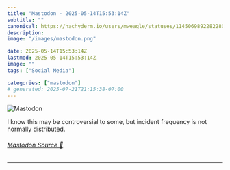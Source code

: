 ```yaml
---
title: "Mastodon - 2025-05-14T15:53:14Z"
subtitle: ""
canonical: https://hachyderm.io/users/mweagle/statuses/114506989228228092
description:
image: "/images/mastodon.png"

date: 2025-05-14T15:53:14Z
lastmod: 2025-05-14T15:53:14Z
image: ""
tags: ["Social Media"]

categories: ["mastodon"]
# generated: 2025-07-21T21:15:38-07:00
---
```

![Mastodon](/images/mastodon.png)

<p>I know this may be controversial to some, but incident frequency is not normally distributed.</p>


###### [Mastodon Source 🐘](https://hachyderm.io/@mweagle/114506989228228092)

___
